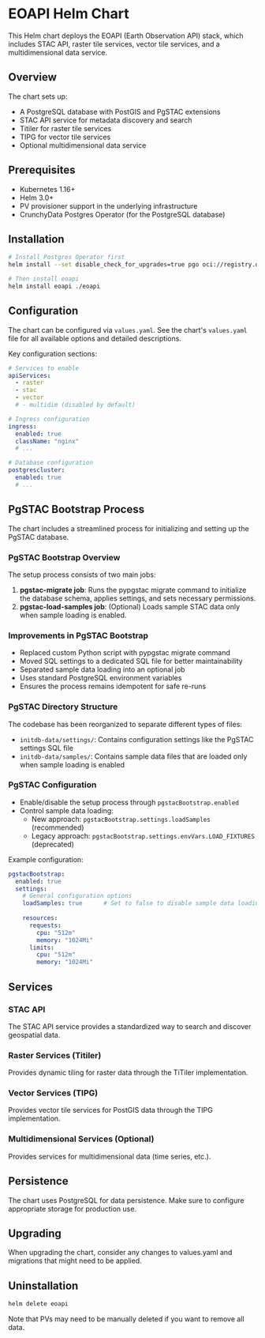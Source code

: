 # EOAPI Helm Chart

This Helm chart deploys the EOAPI (Earth Observation API) stack, which includes STAC API, raster tile services, vector tile services, and a multidimensional data service.

## Overview

The chart sets up:

- A PostgreSQL database with PostGIS and PgSTAC extensions
- STAC API service for metadata discovery and search
- Titiler for raster tile services
- TIPG for vector tile services
- Optional multidimensional data service

## Prerequisites

- Kubernetes 1.16+
- Helm 3.0+
- PV provisioner support in the underlying infrastructure
- CrunchyData Postgres Operator (for the PostgreSQL database)

## Installation

```bash
# Install Postgres Operator first
helm install --set disable_check_for_upgrades=true pgo oci://registry.developers.crunchydata.com/crunchydata/pgo

# Then install eoapi
helm install eoapi ./eoapi
```

## Configuration

The chart can be configured via `values.yaml`. See the chart's `values.yaml` file for all available options and detailed descriptions.

Key configuration sections:

```yaml
# Services to enable
apiServices:
  - raster
  - stac
  - vector
  # - multidim (disabled by default)

# Ingress configuration
ingress:
  enabled: true
  className: "nginx"
  # ...

# Database configuration
postgrescluster:
  enabled: true
  # ...
```

## PgSTAC Bootstrap Process

The chart includes a streamlined process for initializing and setting up the PgSTAC database.

### PgSTAC Bootstrap Overview

The setup process consists of two main jobs:

1. **pgstac-migrate job**: Runs the pypgstac migrate command to initialize the database schema, applies settings, and sets necessary permissions.
2. **pgstac-load-samples job**: (Optional) Loads sample STAC data only when sample loading is enabled.

### Improvements in PgSTAC Bootstrap

- Replaced custom Python script with pypgstac migrate command
- Moved SQL settings to a dedicated SQL file for better maintainability
- Separated sample data loading into an optional job
- Uses standard PostgreSQL environment variables
- Ensures the process remains idempotent for safe re-runs

### PgSTAC Directory Structure

The codebase has been reorganized to separate different types of files:

- `initdb-data/settings/`: Contains configuration settings like the PgSTAC settings SQL file
- `initdb-data/samples/`: Contains sample data files that are loaded only when sample loading is enabled

### PgSTAC Configuration

- Enable/disable the setup process through `pgstacBootstrap.enabled`
- Control sample data loading: 
  - New approach: `pgstacBootstrap.settings.loadSamples` (recommended)
  - Legacy approach: `pgstacBootstrap.settings.envVars.LOAD_FIXTURES` (deprecated)

Example configuration:

```yaml
pgstacBootstrap:
  enabled: true
  settings:
    # General configuration options
    loadSamples: true      # Set to false to disable sample data loading
    
    resources:
      requests:
        cpu: "512m"
        memory: "1024Mi"
      limits:
        cpu: "512m"
        memory: "1024Mi"
```

## Services

### STAC API

The STAC API service provides a standardized way to search and discover geospatial data.

### Raster Services (Titiler)

Provides dynamic tiling for raster data through the TiTiler implementation.

### Vector Services (TIPG)

Provides vector tile services for PostGIS data through the TIPG implementation.

### Multidimensional Services (Optional)

Provides services for multidimensional data (time series, etc.).

## Persistence

The chart uses PostgreSQL for data persistence. Make sure to configure appropriate storage for production use.

## Upgrading

When upgrading the chart, consider any changes to values.yaml and migrations that might need to be applied.

## Uninstallation

```bash
helm delete eoapi
```

Note that PVs may need to be manually deleted if you want to remove all data.
